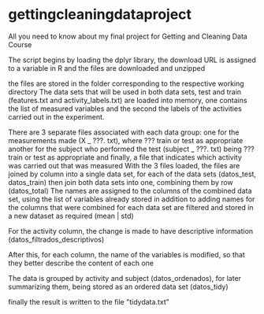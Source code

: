 # gettingcleaningdataproject
All you need to know about my final project for Getting and Cleaning Data Course

The script begins by loading the dplyr library, the download URL is assigned to a variable in R and the files are downloaded and unzipped

the files are stored in the folder corresponding to the respective working directory
The data sets that will be used in both data sets, test and train (features.txt and activity_labels.txt) are loaded into memory, one contains the list of measured variables and the second the labels of the activities carried out in the experiment.

There are 3 separate files associated with each data group:
one for the measurements made (X _ ???. txt), where ??? train or test as appropriate
another for the subject who performed the test (subject _ ???. txt) being ??? train or test as appropriate
and finally, a file that indicates which activity was carried out that was measured
With the 3 files loaded, the files are joined by column into a single data set, for each of the data sets (datos_test, datos_train)
then join both data sets into one, combining them by row (datos_total)
The names are assigned to the columns of the combined data set, using the list of variables already stored in addition to adding names for the columns that were combined for each data set are filtered and stored in a new dataset as required (mean | std)

For the activity column, the change is made to have descriptive information (datos_filtrados_descriptivos)

After this, for each column, the name of the variables is modified, so that they better describe the content of each one

The data is grouped by activity and subject (datos_ordenados), for later summarizing them, being stored as an ordered data set (datos_tidy)

finally the result is written to the file "tidydata.txt" 


